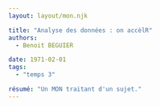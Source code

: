 ```yaml
---
layout: layout/mon.njk

title: "Analyse des données : on accèlR"
authors:
  - Benoit BEGUIER

date: 1971-02-01
tags: 
  - "temps 3"

résumé: "Un MON traitant d'un sujet."
---
```

